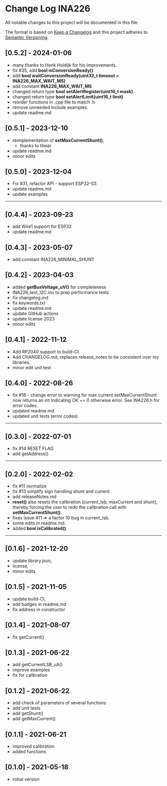 # Change Log INA226

All notable changes to this project will be documented in this file.

The format is based on [Keep a Changelog](http://keepachangelog.com/)
and this project adheres to [Semantic Versioning](http://semver.org/).


## [0.5.2] - 2024-01-06
- many thanks to Henk Holdijk for his improvements.
- fix #35, add **bool isConversionReady()**
- add **bool waitConversionReady(uint32_t timeout = INA226_MAX_WAIT_MS)**
- add constant **INA226_MAX_WAIT_MS**
- changed return type **bool setAlertRegister(uint16_t mask)**
- changed return type **bool setAlertLimit(uint16_t limit)**
- reorder functions in .cpp file to match .h
- remove unneeded include examples.
- update readme.md


## [0.5.1] - 2023-12-10
- reimplementation of **setMaxCurrentShunt()**, 
  - thanks to tileiar
- update readme.md
- minor edits

## [0.5.0] - 2023-12-04
- Fix #31, refactor API - support ESP32-S3
- update readme.md
- update examples

----

## [0.4.4] - 2023-09-23
- add Wire1 support for ESP32
- update readme.md

## [0.4.3] - 2023-05-07
- add constant INA226_MINIMAL_SHUNT

## [0.4.2] - 2023-04-03
- added **getBusVoltage_uV()** for completeness
- INA226_test_I2C.ino to prep performance tests
- fix changelog.md
- fix keywords.txt
- update readme.md
- update GitHub actions
- update license 2023
- minor edits

## [0.4.1] - 2022-11-12
- Add RP2040 support to build-CI.
- Add CHANGELOG.md, replaces release_notes to be consistent over my libraries.
- minor edit unit test

## [0.4.0] - 2022-08-26
- fix #16 - change error to warning for max current
  setMaxCurrentShunt now returns an int indicating OK == 0
  otherwise error. See INA226.h for error codes.
- updated readme.md
- updated unit tests (error codes)

----

## [0.3.0] - 2022-07-01
- fix #14 RESET FLAG
- add getAddress()

----

## [0.2.0] - 2022-02-02
- fix #11 normalize
- fix #13 simplify sign handling shunt and current
- add releaseNotes.md
- **reset()** also resets the calibration (current_lsb, maxCurrent and shunt), 
thereby forcing the user to redo the calibration call with **setMaxCurrentShunt()**.
- fixes issue #11 => a factor 10 bug in current_lsb.
- some edits in readme.md.
- added **bool isCalibrated()**.

----

## [0.1.6] - 2021-12-20
- update library.json, 
- license, 
- minor edits

## [0.1.5] - 2021-11-05
- update build-CI, 
- add badges in readme.md
- fix address in constructor

## [0.1.4] - 2021-08-07  
- fix getCurrent()

## [0.1.3] - 2021-06-22  
- add getCurrentLSB_uA()
- improve examples
- fix for calibration

## [0.1.2] - 2021-06-22
- add check of parameters of several functions
- add unit tests
- add getShunt()
- add getMaxCurrent()

## [0.1.1] - 2021-06-21  
- improved calibration
- added functions

## [0.1.0] - 2021-05-18  
- initial version



